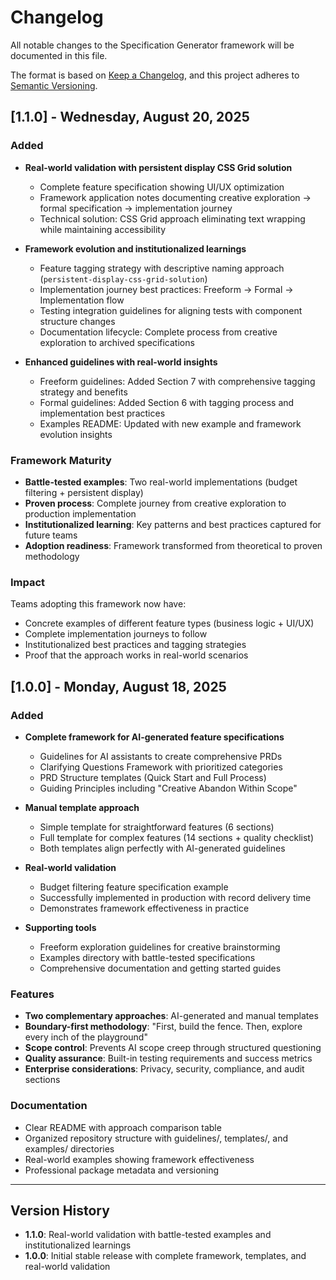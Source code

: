 # Changelog

All notable changes to the Specification Generator framework will be documented in this file.

The format is based on [Keep a Changelog](https://keepachangelog.com/en/1.0.0/),
and this project adheres to [Semantic Versioning](https://semver.org/spec/v2.0.0.html).

## [1.1.0] - Wednesday, August 20, 2025

### Added
- **Real-world validation with persistent display CSS Grid solution**
  - Complete feature specification showing UI/UX optimization
  - Framework application notes documenting creative exploration → formal specification → implementation journey
  - Technical solution: CSS Grid approach eliminating text wrapping while maintaining accessibility

- **Framework evolution and institutionalized learnings**
  - Feature tagging strategy with descriptive naming approach (`persistent-display-css-grid-solution`)
  - Implementation journey best practices: Freeform → Formal → Implementation flow
  - Testing integration guidelines for aligning tests with component structure changes
  - Documentation lifecycle: Complete process from creative exploration to archived specifications

- **Enhanced guidelines with real-world insights**
  - Freeform guidelines: Added Section 7 with comprehensive tagging strategy and benefits
  - Formal guidelines: Added Section 6 with tagging process and implementation best practices
  - Examples README: Updated with new example and framework evolution insights

### Framework Maturity
- **Battle-tested examples**: Two real-world implementations (budget filtering + persistent display)
- **Proven process**: Complete journey from creative exploration to production implementation
- **Institutionalized learning**: Key patterns and best practices captured for future teams
- **Adoption readiness**: Framework transformed from theoretical to proven methodology

### Impact
Teams adopting this framework now have:
- Concrete examples of different feature types (business logic + UI/UX)
- Complete implementation journeys to follow
- Institutionalized best practices and tagging strategies
- Proof that the approach works in real-world scenarios

## [1.0.0] - Monday, August 18, 2025

### Added
- **Complete framework for AI-generated feature specifications**
  - Guidelines for AI assistants to create comprehensive PRDs
  - Clarifying Questions Framework with prioritized categories
  - PRD Structure templates (Quick Start and Full Process)
  - Guiding Principles including "Creative Abandon Within Scope"

- **Manual template approach**
  - Simple template for straightforward features (6 sections)
  - Full template for complex features (14 sections + quality checklist)
  - Both templates align perfectly with AI-generated guidelines

- **Real-world validation**
  - Budget filtering feature specification example
  - Successfully implemented in production with record delivery time
  - Demonstrates framework effectiveness in practice

- **Supporting tools**
  - Freeform exploration guidelines for creative brainstorming
  - Examples directory with battle-tested specifications
  - Comprehensive documentation and getting started guides

### Features
- **Two complementary approaches**: AI-generated and manual templates
- **Boundary-first methodology**: "First, build the fence. Then, explore every inch of the playground"
- **Scope control**: Prevents AI scope creep through structured questioning
- **Quality assurance**: Built-in testing requirements and success metrics
- **Enterprise considerations**: Privacy, security, compliance, and audit sections

### Documentation
- Clear README with approach comparison table
- Organized repository structure with guidelines/, templates/, and examples/ directories
- Real-world examples showing framework effectiveness
- Professional package metadata and versioning

---

## Version History

- **1.1.0**: Real-world validation with battle-tested examples and institutionalized learnings
- **1.0.0**: Initial stable release with complete framework, templates, and real-world validation 